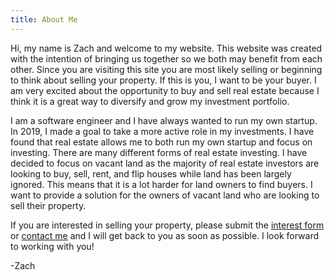 ```yaml
---
title: About Me
---
```


Hi, my name is Zach and welcome to my website. This website was created with the intention of bringing us together so we both may benefit from each other. Since you are visiting this site you are most likely selling or beginning to think about selling your property. If this is you, I want to be your buyer. I am very excited about the opportunity to buy and sell real estate because I think it is a great way to diversify and grow my investment portfolio.<!-- end_excerpt -->

I am a software engineer and I have always wanted to run my own startup. In 2019, I made a goal to take a more active role in my investments. I have found that real estate allows me to both run my own startup and focus on investing. There are many different forms of real estate investing. I have decided to focus on vacant land as the majority of real estate investors are looking to buy, sell, rent, and flip houses while land has been largely ignored. This means that it is a lot harder for land owners to find buyers. I want to provide a solution for the owners of vacant land who are looking to sell their property.

If you are interested in selling your property, please submit the <a href="/sell">interest form</a> or <a href="/contact">contact me</a> and I will get back to you as soon as possible. I look forward to working with you!

-Zach